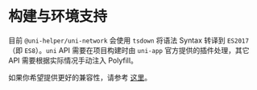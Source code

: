 # 构建与环境支持

目前 `@uni-helper/uni-network` 会使用 `tsdown` 将语法 Syntax 转译到 `ES2017`（即 `ES8`）。`uni` API 需要在项目构建时由 `uni-app` 官方提供的插件处理，其它 API 需要根据实际情况手动注入 Polyfill。

如果你希望提供更好的兼容性，请参考 [这里](https://vitesse-docs.netlify.app/getting-started/deployment#%E5%85%BC%E5%AE%B9%E6%80%A7)。
